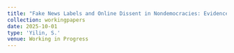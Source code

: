 ```yaml
---
title: "Fake News Labels and Online Dissent in Nondemocracies: Evidence from Singapore"
collection: workingpapers
date: 2025-10-01
type: 'Yilin, S.'
venue: Working in Progress
---
```


